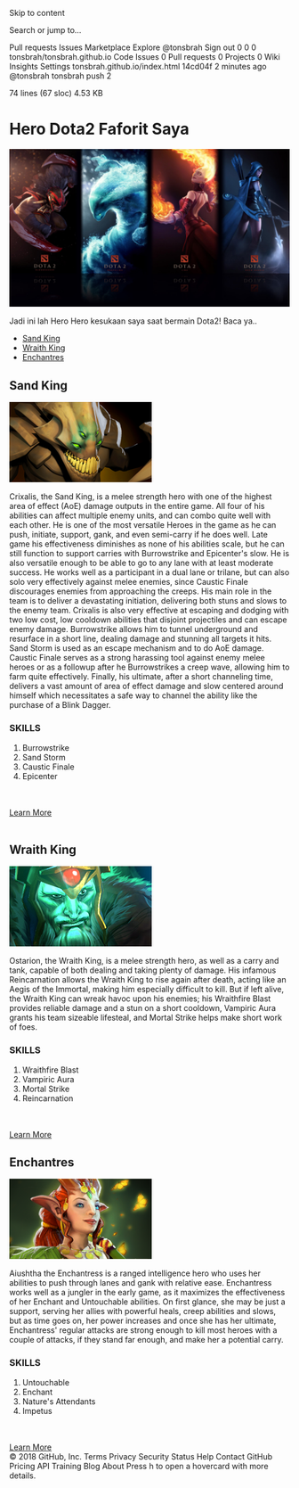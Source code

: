 Skip to content
 
Search or jump to…

Pull requests
Issues
Marketplace
Explore
 @tonsbrah Sign out
0
0 0 tonsbrah/tonsbrah.github.io
 Code  Issues 0  Pull requests 0  Projects 0  Wiki  Insights  Settings
tonsbrah.github.io/index.html
14cd04f  2 minutes ago
@tonsbrah tonsbrah push 2
    
74 lines (67 sloc)  4.53 KB
<!DOCTYPE html>
<html>

<head>
  <title>Hero Dota2</title>
</head>

<body> 
    <link href="style.css" type="text/css" rel="stylesheet">

  <h1>Hero Dota2 Faforit Saya</h1>
    <img class="centermain" src="post-441-1310678002.jpg"/>
    <br>
  <p class="p1">Jadi ini lah Hero Hero kesukaan saya saat bermain Dota2! Baca ya..</p>
  <nav>
    <ul class="li2">
      <li><a href="#sand"> Sand King</a></li>
      <li><a href="#wraith ">Wraith King</a></li>
      <li><a href="#enchan">Enchantres</a></li>
    </ul>
  </nav>
  
  <div id="sand">
    <h2 class="centertext2">Sand King</h2>
    <img class="center" src="Sand_King_icon.png" />
    <p class="p3">Crixalis, the Sand King, is a melee strength hero with one of the highest area of effect (AoE) damage outputs in the entire game. All four of his abilities can affect multiple enemy units, and can combo quite well with each other. He is one of the most versatile Heroes in the game as he can push, initiate, support, gank, and even semi-carry if he does well. Late game his effectiveness diminishes as none of his abilities scale, but he can still function to support carries with Burrowstrike and Epicenter's slow. He is also versatile enough to be able to go to any lane with at least moderate success. He works well as a participant in a dual lane or trilane, but can also solo very effectively against melee enemies, since Caustic Finale discourages enemies from approaching the creeps. His main role in the team is to deliver a devastating initiation, delivering both stuns and slows to the enemy team. Crixalis is also very effective at escaping and dodging with two low cost, low cooldown abilities that disjoint projectiles and can escape enemy damage. Burrowstrike allows him to tunnel underground and resurface in a short line, dealing damage and stunning all targets it hits. Sand Storm is used as an escape mechanism and to do AoE damage. Caustic Finale serves as a strong harassing tool against enemy melee heroes or as a followup after he Burrowstrikes a creep wave, allowing him to farm quite effectively. Finally, his ultimate, after a short channeling time, delivers a vast amount of area of effect damage and slow centered around himself which necessitates a safe way to channel the ability like the purchase of a Blink Dagger.</p>
    <h3 class="p2">SKILLS</h3>
    <ol class="li">
      <li>Burrowstrike</li>
      <li>Sand Storm</li>
      <li>Caustic Finale</li>
      <li>Epicenter</li>
    </ol>
        <br>
        <br>
    <a href="https://dota2.gamepedia.com/Enchantress" target="_blank">Learn More</a>
        <br>
        <br>
  </div>
  <div id="wraith">
    <h2 class="centertext">Wraith King</h2>
    <img class="center" src="Wraith_King_icon.png"/>
    <p class="p3">Ostarion, the Wraith King, is a melee strength hero, as well as a carry and tank, capable of both dealing and taking plenty of damage. His infamous Reincarnation allows the Wraith King to rise again after death, acting like an Aegis of the Immortal, making him especially difficult to kill. But if left alive, the Wraith King can wreak havoc upon his enemies; his Wraithfire Blast provides reliable damage and a stun on a short cooldown, Vampiric Aura grants his team sizeable lifesteal, and Mortal Strike helps make short work of foes.</p>
    <h3 class="p2">SKILLS</h3>
    <ol class="li">
      <li>Wraithfire Blast</li>
      <li>Vampiric Aura</li>
      <li>Mortal Strike</li>
      <li>Reincarnation</li>
    </ol>
        <br>
        <br>
    <a href="https://dota2.gamepedia.com/Wraith_King" target="_blank">Learn More</a>
  </div>
  <div id="enchan">
    <h2 class="centertext">Enchantres</h2>
    <img class="center" src="Enchantress_icon.png"/>
    <p class="p3">Aiushtha the Enchantress is a ranged intelligence hero who uses her abilities to push through lanes and gank with relative ease. Enchantress works well as a jungler in the early game, as it maximizes the effectiveness of her Enchant and Untouchable abilities. On first glance, she may be just a support, serving her allies with powerful heals, creep abilities and slows, but as time goes on, her power increases and once she has her ultimate, Enchantress' regular attacks are strong enough to kill most heroes with a couple of attacks, if they stand far enough, and make her a potential carry.</p>
    <h3 class="p2">SKILLS</h3>
    <ol class="li">
      <li>Untouchable</li>
      <li>Enchant</li>
      <li>Nature's Attendants</li>
      <li>Impetus</li>
    </ol>
      <br>
      <br>
      <a href="https://dota2.gamepedia.com/Enchantress" target="_blank">Learn More</a>

  </div>
</body>

</html>
© 2018 GitHub, Inc.
Terms
Privacy
Security
Status
Help
Contact GitHub
Pricing
API
Training
Blog
About
Press h to open a hovercard with more details.
